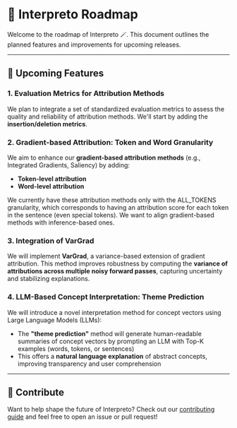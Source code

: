 # 📍 Interpreto Roadmap

Welcome to the roadmap of Interpreto 🪄. This document outlines the planned features and improvements for upcoming releases.

---

## 🧭 Upcoming Features

### 1. Evaluation Metrics for Attribution Methods

We plan to integrate a set of standardized evaluation metrics to assess the quality and reliability of attribution methods. We'll start by adding the **insertion/deletion metrics**.

### 2. Gradient-based Attribution: Token and Word Granularity

We aim to enhance our **gradient-based attribution methods** (e.g., Integrated Gradients, Saliency) by adding:

- **Token-level attribution**
- **Word-level attribution**

We currently have these attribution methods only with the ALL_TOKENS granularity, which corresponds to having an attribution score for each token in the sentence (even special tokens). We want to align gradient-based methods with inference-based ones.

### 3. Integration of VarGrad

We will implement **VarGrad**, a variance-based extension of gradient attribution. This method improves robustness by computing the **variance of attributions across multiple noisy forward passes**, capturing uncertainty and stabilizing explanations.

### 4. LLM-Based Concept Interpretation: Theme Prediction

We will introduce a novel interpretation method for concept vectors using Large Language Models (LLMs):

- The **"theme prediction"** method will generate human-readable summaries of concept vectors by prompting an LLM with Top-K examples (words, tokens, or sentences)
- This offers a **natural language explanation** of abstract concepts, improving transparency and user comprehension

---

## 🙌 Contribute

Want to help shape the future of Interpreto? Check out our [contributing guide](CONTRIBUTING.md) and feel free to open an issue or pull request!
